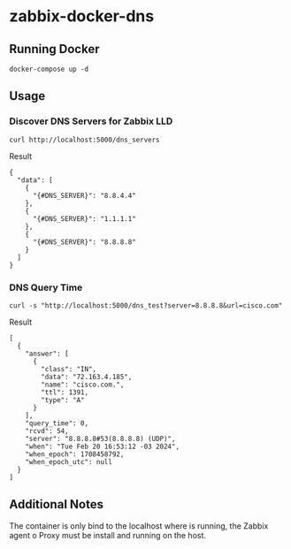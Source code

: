 # zabbix-docker-dns

## Running Docker

```
docker-compose up -d
```

## Usage
### Discover DNS Servers for Zabbix LLD
```
curl http://localhost:5000/dns_servers
```

Result
```
{
  "data": [
    {
      "{#DNS_SERVER}": "8.8.4.4"
    },
    {
      "{#DNS_SERVER}": "1.1.1.1"
    },
    {
      "{#DNS_SERVER}": "8.8.8.8"
    }
  ]
}
```

### DNS Query Time
```
curl -s "http://localhost:5000/dns_test?server=8.8.8.8&url=cisco.com"
```

Result
```
[
  {
    "answer": [
      {
        "class": "IN",
        "data": "72.163.4.185",
        "name": "cisco.com.",
        "ttl": 1391,
        "type": "A"
      }
    ],
    "query_time": 0,
    "rcvd": 54,
    "server": "8.8.8.8#53(8.8.8.8) (UDP)",
    "when": "Tue Feb 20 16:53:12 -03 2024",
    "when_epoch": 1708458792,
    "when_epoch_utc": null
  }
]
```

## Additional Notes
The container is only bind to the localhost where is running, the Zabbix agent o Proxy must be install and running on the host.
